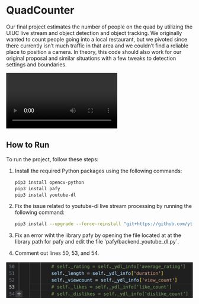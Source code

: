 # QuadCounter
Our final project estimates the number of people on the quad by utilizing the UIUC live stream and object detection and object tracking. We originally wanted to count people going into a local restaurant, but we pivoted since there currently isn’t much traffic in that area and we couldn’t find a reliable place to position a camera. In theory, this code should also work for our original proposal and similar situations with a few tweaks to detection settings and boundaries.

![Demo Video](QuadCam5Min.mp4)
## How to Run

To run the project, follow these steps:

1. Install the required Python packages using the following commands:

    ```bash
    pip3 install opencv-python
    pip3 install pafy
    pip3 install youtube-dl
    ```

2. Fix the issue related to youtube-dl live stream processing by running the following command:

    ```bash
    pip3 install --upgrade --force-reinstall "git+https://github.com/ytdl-org/youtube-dl.git"
    ```

3. Fix an error wiht the library pafy by opening  the file located at at the library path for pafy and edit the file 'pafy/backend_youtube_dl.py`.

4. Comment out lines 50, 53, and 54.
   
![backend_youtube_dl.py](backend_youtube_dl.py.png)
